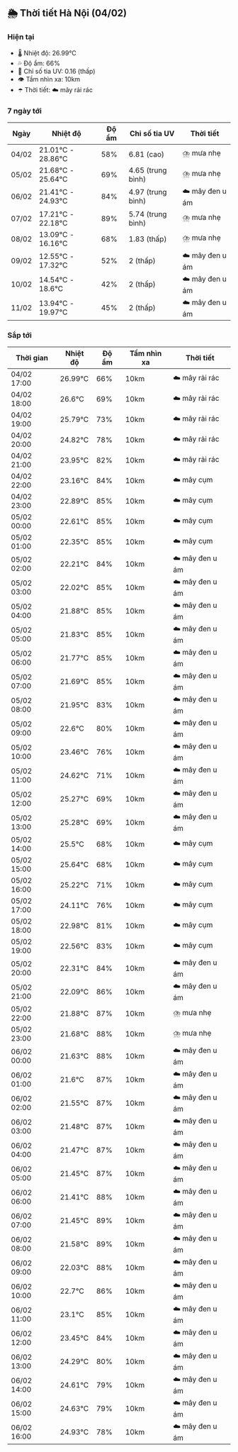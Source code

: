 ## 🌦️ Thời tiết Hà Nội (04/02)

### Hiện tại

- 🌡️ Nhiệt độ: 26.99℃
- 💦 Độ ẩm: 66%
- 🌟 Chỉ số tia UV: 0.16 (thấp)
- 👁️ Tầm nhìn xa: 10km
- ☂️ Thời tiết: ☁️ mây rải rác

### 7 ngày tới

| Ngày | Nhiệt độ | Độ ẩm | Chỉ số tia UV | Thời tiết |
| --- | --- | --- | --- | --- |
| 04/02 | 21.01℃ - 28.86℃ | 58% | 6.81 (cao) | ⛈️ mưa nhẹ |
| 05/02 | 21.68℃ - 25.64℃ | 69% | 4.65 (trung bình) | ⛈️ mưa nhẹ |
| 06/02 | 21.41℃ - 24.93℃ | 84% | 4.97 (trung bình) | ☁️ mây đen u ám |
| 07/02 | 17.21℃ - 22.18℃ | 89% | 5.74 (trung bình) | ⛈️ mưa nhẹ |
| 08/02 | 13.09℃ - 16.16℃ | 68% | 1.83 (thấp) | ⛈️ mưa nhẹ |
| 09/02 | 12.55℃ - 17.32℃ | 52% | 2 (thấp) | ☁️ mây đen u ám |
| 10/02 | 14.54℃ - 18.6℃ | 42% | 2 (thấp) | ☁️ mây đen u ám |
| 11/02 | 13.94℃ - 19.97℃ | 45% | 2 (thấp) | ☁️ mây đen u ám |

### Sắp tới

| Thời gian | Nhiệt độ | Độ ẩm | Tầm nhìn xa | Thời tiết |
| --- | --- | --- | --- | --- |
| 04/02 17:00 | 26.99℃ | 66% | 10km | ☁️ mây rải rác |
| 04/02 18:00 | 26.6℃ | 69% | 10km | ☁️ mây rải rác |
| 04/02 19:00 | 25.79℃ | 73% | 10km | ☁️ mây rải rác |
| 04/02 20:00 | 24.82℃ | 78% | 10km | ☁️ mây rải rác |
| 04/02 21:00 | 23.95℃ | 82% | 10km | ☁️ mây rải rác |
| 04/02 22:00 | 23.16℃ | 84% | 10km | ☁️ mây cụm |
| 04/02 23:00 | 22.89℃ | 85% | 10km | ☁️ mây cụm |
| 05/02 00:00 | 22.61℃ | 85% | 10km | ☁️ mây cụm |
| 05/02 01:00 | 22.35℃ | 85% | 10km | ☁️ mây cụm |
| 05/02 02:00 | 22.21℃ | 84% | 10km | ☁️ mây đen u ám |
| 05/02 03:00 | 22.02℃ | 85% | 10km | ☁️ mây đen u ám |
| 05/02 04:00 | 21.88℃ | 85% | 10km | ☁️ mây đen u ám |
| 05/02 05:00 | 21.83℃ | 85% | 10km | ☁️ mây đen u ám |
| 05/02 06:00 | 21.77℃ | 85% | 10km | ☁️ mây đen u ám |
| 05/02 07:00 | 21.69℃ | 85% | 10km | ☁️ mây đen u ám |
| 05/02 08:00 | 21.95℃ | 83% | 10km | ☁️ mây đen u ám |
| 05/02 09:00 | 22.6℃ | 80% | 10km | ☁️ mây đen u ám |
| 05/02 10:00 | 23.46℃ | 76% | 10km | ☁️ mây đen u ám |
| 05/02 11:00 | 24.62℃ | 71% | 10km | ☁️ mây đen u ám |
| 05/02 12:00 | 25.27℃ | 69% | 10km | ☁️ mây đen u ám |
| 05/02 13:00 | 25.28℃ | 69% | 10km | ☁️ mây đen u ám |
| 05/02 14:00 | 25.5℃ | 68% | 10km | ☁️ mây cụm |
| 05/02 15:00 | 25.64℃ | 68% | 10km | ☁️ mây cụm |
| 05/02 16:00 | 25.22℃ | 71% | 10km | ☁️ mây cụm |
| 05/02 17:00 | 24.11℃ | 76% | 10km | ☁️ mây cụm |
| 05/02 18:00 | 22.98℃ | 81% | 10km | ☁️ mây cụm |
| 05/02 19:00 | 22.56℃ | 83% | 10km | ☁️ mây cụm |
| 05/02 20:00 | 22.31℃ | 84% | 10km | ☁️ mây đen u ám |
| 05/02 21:00 | 22.09℃ | 86% | 10km | ☁️ mây đen u ám |
| 05/02 22:00 | 21.88℃ | 87% | 10km | ⛈️ mưa nhẹ |
| 05/02 23:00 | 21.68℃ | 88% | 10km | ⛈️ mưa nhẹ |
| 06/02 00:00 | 21.63℃ | 88% | 10km | ☁️ mây đen u ám |
| 06/02 01:00 | 21.6℃ | 87% | 10km | ☁️ mây đen u ám |
| 06/02 02:00 | 21.55℃ | 87% | 10km | ☁️ mây đen u ám |
| 06/02 03:00 | 21.48℃ | 87% | 10km | ☁️ mây đen u ám |
| 06/02 04:00 | 21.47℃ | 87% | 10km | ☁️ mây đen u ám |
| 06/02 05:00 | 21.45℃ | 87% | 10km | ☁️ mây đen u ám |
| 06/02 06:00 | 21.41℃ | 88% | 10km | ☁️ mây đen u ám |
| 06/02 07:00 | 21.45℃ | 89% | 10km | ☁️ mây đen u ám |
| 06/02 08:00 | 21.58℃ | 89% | 10km | ☁️ mây đen u ám |
| 06/02 09:00 | 22.03℃ | 88% | 10km | ☁️ mây đen u ám |
| 06/02 10:00 | 22.7℃ | 86% | 10km | ☁️ mây đen u ám |
| 06/02 11:00 | 23.1℃ | 85% | 10km | ☁️ mây đen u ám |
| 06/02 12:00 | 23.45℃ | 84% | 10km | ☁️ mây đen u ám |
| 06/02 13:00 | 24.29℃ | 80% | 10km | ☁️ mây đen u ám |
| 06/02 14:00 | 24.61℃ | 79% | 10km | ☁️ mây đen u ám |
| 06/02 15:00 | 24.63℃ | 79% | 10km | ☁️ mây đen u ám |
| 06/02 16:00 | 24.93℃ | 78% | 10km | ☁️ mây đen u ám |
